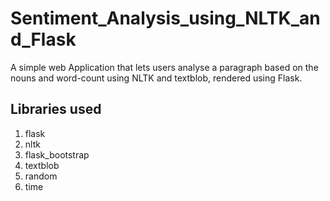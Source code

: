 # Sentiment_Analysis_using_NLTK_and_Flask
A simple web Application that lets users analyse a paragraph based on the nouns and word-count using NLTK and textblob, rendered using Flask.

## Libraries used
1. flask
2. nltk
3. flask_bootstrap
4. textblob
5. random
6. time
